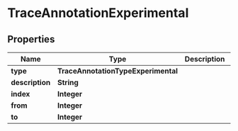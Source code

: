 

# TraceAnnotationExperimental


## Properties

| Name | Type | Description | Notes |
|------------ | ------------- | ------------- | -------------|
|**type** | **TraceAnnotationTypeExperimental** |  |  [optional] |
|**description** | **String** |  |  [optional] |
|**index** | **Integer** |  |  [optional] |
|**from** | **Integer** |  |  [optional] |
|**to** | **Integer** |  |  [optional] |



